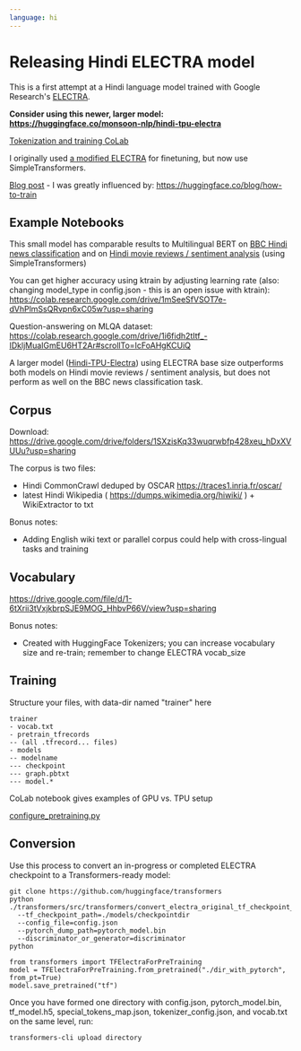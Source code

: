 ```yaml
---
language: hi
---
```


# Releasing Hindi ELECTRA model

This is a first attempt at a Hindi language model trained with Google Research's [ELECTRA](https://github.com/google-research/electra).

**Consider using this newer, larger model: https://huggingface.co/monsoon-nlp/hindi-tpu-electra**

<a href="https://colab.research.google.com/drive/1R8TciRSM7BONJRBc9CBZbzOmz39FTLl_">Tokenization and training CoLab</a>

I originally used <a href="https://github.com/monsoonNLP/transformers">a modified ELECTRA</a> for finetuning, but now use SimpleTransformers.

<a href="https://medium.com/@mapmeld/teaching-hindi-to-electra-b11084baab81">Blog post</a> - I was greatly influenced by: https://huggingface.co/blog/how-to-train

## Example Notebooks

This small model has comparable results to Multilingual BERT on <a href="https://colab.research.google.com/drive/18FQxp9QGOORhMENafQilEmeAo88pqVtP">BBC Hindi news classification</a>
and on <a href="https://colab.research.google.com/drive/1UYn5Th8u7xISnPUBf72at1IZIm3LEDWN">Hindi movie reviews / sentiment analysis</a> (using SimpleTransformers)

You can get higher accuracy using ktrain by adjusting learning rate (also: changing model_type in config.json - this is an open issue with ktrain): https://colab.research.google.com/drive/1mSeeSfVSOT7e-dVhPlmSsQRvpn6xC05w?usp=sharing

Question-answering on MLQA dataset: https://colab.research.google.com/drive/1i6fidh2tItf_-IDkljMuaIGmEU6HT2Ar#scrollTo=IcFoAHgKCUiQ

A larger model (<a href="https://huggingface.co/monsoon-nlp/hindi-tpu-electra">Hindi-TPU-Electra</a>) using ELECTRA base size outperforms both models on Hindi movie reviews / sentiment analysis, but
does not perform as well on the BBC news classification task.

## Corpus

Download: https://drive.google.com/drive/folders/1SXzisKq33wuqrwbfp428xeu_hDxXVUUu?usp=sharing

The corpus is two files:
- Hindi CommonCrawl deduped by OSCAR https://traces1.inria.fr/oscar/
- latest Hindi Wikipedia ( https://dumps.wikimedia.org/hiwiki/ ) + WikiExtractor to txt

Bonus notes:
- Adding English wiki text or parallel corpus could help with cross-lingual tasks and training

## Vocabulary

https://drive.google.com/file/d/1-6tXrii3tVxjkbrpSJE9MOG_HhbvP66V/view?usp=sharing

Bonus notes:
- Created with HuggingFace Tokenizers; you can increase vocabulary size and re-train; remember to change ELECTRA vocab_size

## Training

Structure your files, with data-dir named "trainer" here

```
trainer
- vocab.txt
- pretrain_tfrecords
-- (all .tfrecord... files)
- models
-- modelname
--- checkpoint
--- graph.pbtxt
--- model.*
```

CoLab notebook gives examples of GPU vs. TPU setup

[configure_pretraining.py](https://github.com/google-research/electra/blob/master/configure_pretraining.py)

## Conversion

Use this process to convert an in-progress or completed ELECTRA checkpoint to a Transformers-ready model:

```
git clone https://github.com/huggingface/transformers
python ./transformers/src/transformers/convert_electra_original_tf_checkpoint_to_pytorch.py
  --tf_checkpoint_path=./models/checkpointdir
  --config_file=config.json
  --pytorch_dump_path=pytorch_model.bin
  --discriminator_or_generator=discriminator
python
```

```
from transformers import TFElectraForPreTraining
model = TFElectraForPreTraining.from_pretrained("./dir_with_pytorch", from_pt=True)
model.save_pretrained("tf")
```

Once you have formed one directory with config.json, pytorch_model.bin, tf_model.h5, special_tokens_map.json, tokenizer_config.json, and vocab.txt on the same level, run:

```
transformers-cli upload directory
```
